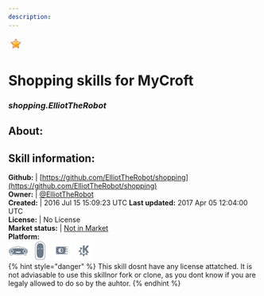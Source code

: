 ```yaml
--- 
description: 
---
```


![](../.gitbook/assets/star.png)  
# Shopping skills for MyCroft  
### _shopping.ElliotTheRobot_  
## About:  


## Skill information:  
**Github:** | [https://github.com/ElliotTheRobot/shopping](https://github.com/ElliotTheRobot/shopping)  
**Owner:** | [@ElliotTheRobot](https://github.com/ElliotTheRobot)  
**Created:** | 2016 Jul 15 15:09:23 UTC  **Last updated:** 2017 Apr 05 12:04:00 UTC  
**License:** | No License  
**Market status:** | [Not in Market](https://market.mycroft.ai/skill/)  
**Platform:**  
 ![](../.gitbook/assets/mark-1-icon.png)  ![](../.gitbook/assets/mark-2-icon.png)  ![](../.gitbook/assets/picroft-icon.png)  ![](../.gitbook/assets/kde.png)   
{% hint style="danger" %}
This skill dosnt have any license attatched. It is not adviasable to use this skillnor fork or clone, as you dont know if you are legaly allowed to do so by the auhtor.
{% endhint %}
